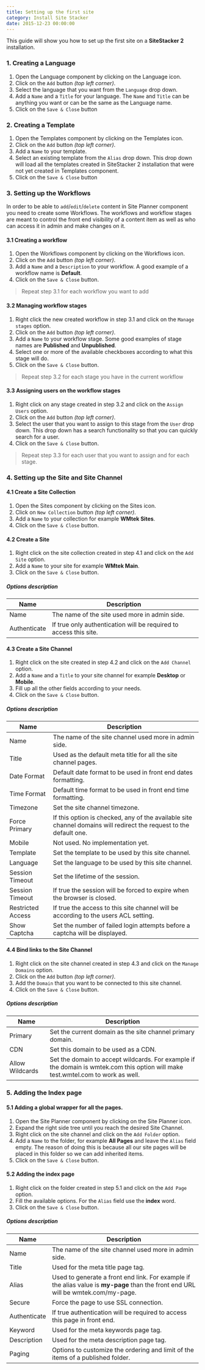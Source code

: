 ```yaml
---
title: Setting up the first site
category: Install Site Stacker
date: 2015-12-23 00:00:00
---
```


This guide will show you how to set up the first site on a **SiteStacker 2** installation.

### 1. Creating a Language

1. Open the Language component by clicking on the Language icon.
2. Click on the `Add` button *(top left corner)*.
3. Select the language that you want from the `Language` drop down.
4. Add a `Name` and a `Title` for your language. The `Name` and `Title` can be anything you want or can be the same as the Language name.
5. Click on the `Save & Close` button

### 2. Creating a Template

1. Open the Templates component by clicking on the Templates icon.
2. Click on the `Add` button *(top left corner)*.
3. Add a `Name` to your template.
4. Select an existing template from the `Alias` drop down. This drop down will load all the templates created in SiteStacker 2 installation that were not yet created in Templates component.
5. Click on the `Save & Close` button

### 3. Setting up the Workflows

In order to be able to `add`/`edit`/`delete` content in Site Planner component you need to create some Workflows. The workflows and workflow stages are meant to control the front end visibility of a content item as well as who can access it in admin and make changes on it.

#### 3.1 Creating a workflow

1. Open the Workflows component by clicking on the Workflows icon.
2. Click on the `Add` button *(top left corner)*.
3. Add a `Name` and a `Description` to your workflow. A good example of a workflow name is **Default**.
4. Click on the `Save & Close` button.

> Repeat step 3.1 for each workflow you want to add

#### 3.2 Managing workflow stages

1. Right click the new created workflow in step 3.1 and click on the `Manage stages` option.
2. Click on the `Add` button *(top left corner)*.
3. Add a `Name` to your workflow stage. Some good examples of stage names are **Published** and **Unpublished**.
4. Select one or more of the available checkboxes according to what this stage will do.
5. Click on the `Save & Close` button.

> Repeat step 3.2 for each stage you have in the current workflow

#### 3.3 Assigning users on the workflow stages

1. Right click on any stage created in step 3.2 and click on the `Assign Users` option.
2. Click on the `Add` button *(top left corner)*.
3. Select the user that you want to assign to this stage from the `User` drop down. This drop down has a search functionality so that you can quickly search for a user.
4. Click on the `Save & Close` button.

> Repeat step 3.3 for each user that you want to assign and for each stage.

### 4. Setting up the Site and Site Channel

#### 4.1 Create a Site Collection

1. Open the Sites component by clicking on the Sites icon.
2. Click on `New Collection` button *(top left corner)*.
3. Add a `Name` to your collection for example **WMtek Sites**.
4. Click on the `Save & Close` button.

#### 4.2 Create a Site

1. Right click on the site collection created in step 4.1 and click on the `Add Site` option.
2. Add a `Name` to your site for example **WMtek Main**.
3. Click on the `Save & Close` button.

##### Options description

Name | Description
-------|------------
Name | The name of the site used more in admin side.
Authenticate | If true only authentication will be required to access this site.

#### 4.3 Create a Site Channel

1. Right click on the site created in step 4.2 and click on the `Add Channel` option.
2. Add a `Name` and a `Title` to your site channel for example **Desktop** or **Mobile**.
3. Fill up all the other fields according to your needs.
4. Click on the `Save & Close` button.

##### Options description

Name | Description
-------|------------
Name | The name of the site channel used more in admin side.
Title | Used as the default meta title for all the site channel pages.
Date Format | Default date format to be used in front end dates formatting.
Time Format | Default time format to be used in front end time formatting.
Timezone | Set the site channel timezone.
Force Primary | If this option is checked, any of the available site channel domains will redirect the request to the default one.
Mobile | Not used. No implementation yet.
Template | Set the template to be used by this site channel.
Language | Set the language to be used by this site channel.
Session Timeout | Set the lifetime of the session.
Session Timeout | If true the session will be forced to expire when the browser is closed.
Restricted Access | If true the access to this site channel will be according to the users ACL setting.
Show Captcha | Set the number of failed login attempts before a captcha will be displayed.

#### 4.4 Bind links to the Site Channel

1. Right click on the site channel created in step 4.3 and click on the `Manage Domains` option.
2. Click on the `Add` button *(top left corner)*.
3. Add the `Domain` that you want to be connected to this site channel.
4. Click on the `Save & Close` button.

##### Options description

Name | Description
-------|------------
Primary | Set the current domain as the site channel primary domain.
CDN | Set this domain to be used as a CDN.
Allow Wildcards | Set the domain to accept wildcards. For example if the domain is wmtek.com this option will make test.wmtel.com to work as well.

### 5. Adding the Index page

#### 5.1 Adding a global wrapper for all the pages.

1. Open the Site Planner component by clicking on the Site Planner icon.
2. Expand the right side tree until you reach the desired Site Channel.
3. Right click on the site channel and click on the `Add Folder` option.
4. Add a `Name` to the folder, for example **All Pages** and leave the `Alias` field empty. The reason of doing this is because all our site pages will be placed in this folder so we can add inherited items.
5. Click on the `Save & Close` button.

#### 5.2 Adding the index page

1. Right click on the folder created in step 5.1 and click on the `Add Page` option.
2. Fill the available options. For the `Alias` field use the **index** word.
3. Click on the `Save & Close` button.

##### Options description

Name | Description
-------|------------
Name | The name of the site channel used more in admin side.
Title | Used for the meta title page tag.
Alias | Used to generate a front end link. For example if the alias value is **my-page** than the front end URL will be wmtek.com/my-page.
Secure | Force the page to use SSL connection.
Authenticate | If true authentication will be required to access this page in front end.
Keyword | Used for the meta keywords page tag.
Description | Used for the meta description page tag.
Paging | Options to customize the ordering and limit of the items of a published folder.